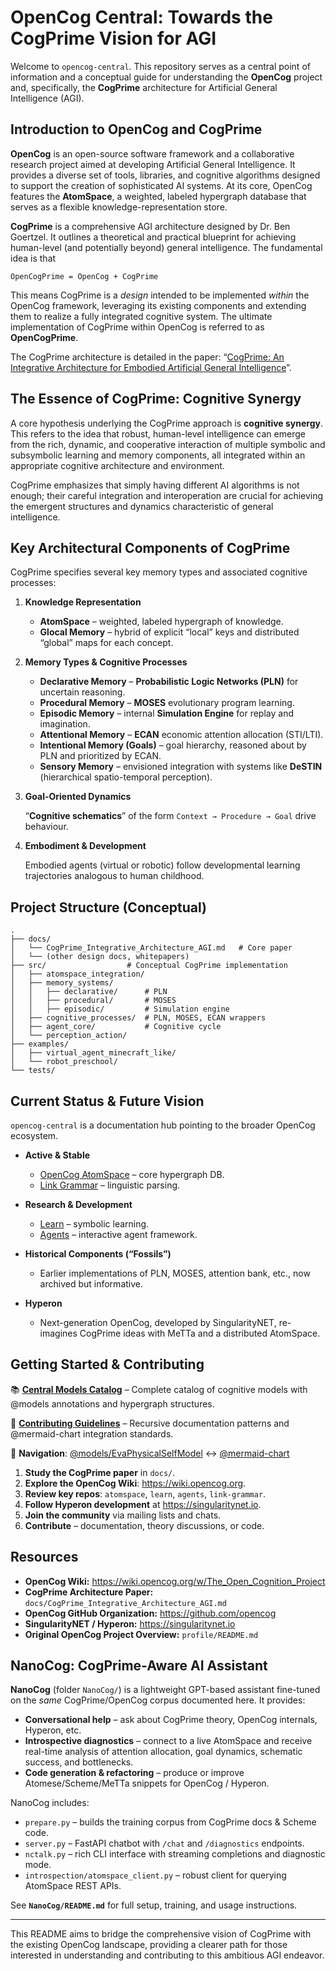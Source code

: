 # OpenCog Central: Towards the CogPrime Vision for AGI

Welcome to `opencog-central`. This repository serves as a central point of information and a conceptual guide for understanding the **OpenCog** project and, specifically, the **CogPrime** architecture for Artificial General Intelligence (AGI).

## Introduction to OpenCog and CogPrime

**OpenCog** is an open-source software framework and a collaborative research project aimed at developing Artificial General Intelligence. It provides a diverse set of tools, libraries, and cognitive algorithms designed to support the creation of sophisticated AI systems. At its core, OpenCog features the **AtomSpace**, a weighted, labeled hypergraph database that serves as a flexible knowledge-representation store.

**CogPrime** is a comprehensive AGI architecture designed by Dr. Ben Goertzel. It outlines a theoretical and practical blueprint for achieving human-level (and potentially beyond) general intelligence. The fundamental idea is that

`OpenCogPrime = OpenCog + CogPrime`

This means CogPrime is a *design* intended to be implemented *within* the OpenCog framework, leveraging its existing components and extending them to realize a fully integrated cognitive system. The ultimate implementation of CogPrime within OpenCog is referred to as **OpenCogPrime**.

The CogPrime architecture is detailed in the paper: “[CogPrime: An Integrative Architecture for Embodied Artificial General Intelligence](docs/CogPrime_Integrative_Architecture_AGI.md)”.

## The Essence of CogPrime: Cognitive Synergy

A core hypothesis underlying the CogPrime approach is **cognitive synergy**. This refers to the idea that robust, human-level intelligence can emerge from the rich, dynamic, and cooperative interaction of multiple symbolic and subsymbolic learning and memory components, all integrated within an appropriate cognitive architecture and environment.

CogPrime emphasizes that simply having different AI algorithms is not enough; their careful integration and interoperation are crucial for achieving the emergent structures and dynamics characteristic of general intelligence.

## Key Architectural Components of CogPrime

CogPrime specifies several key memory types and associated cognitive processes:

1. **Knowledge Representation**
   * **AtomSpace** – weighted, labeled hypergraph of knowledge.
   * **Glocal Memory** – hybrid of explicit “local” keys and distributed “global” maps for each concept.

2. **Memory Types & Cognitive Processes**
   * **Declarative Memory** – **Probabilistic Logic Networks (PLN)** for uncertain reasoning.
   * **Procedural Memory** – **MOSES** evolutionary program learning.
   * **Episodic Memory** – internal **Simulation Engine** for replay and imagination.
   * **Attentional Memory** – **ECAN** economic attention allocation (STI/LTI).
   * **Intentional Memory (Goals)** – goal hierarchy, reasoned about by PLN and prioritized by ECAN.
   * **Sensory Memory** – envisioned integration with systems like **DeSTIN** (hierarchical spatio-temporal perception).

3. **Goal-Oriented Dynamics**

   “**Cognitive schematics**” of the form `Context → Procedure → Goal` drive behaviour.

4. **Embodiment & Development**

   Embodied agents (virtual or robotic) follow developmental learning trajectories analogous to human childhood.

## Project Structure (Conceptual)

```
.
├── docs/
│   └── CogPrime_Integrative_Architecture_AGI.md   # Core paper
│   └── (other design docs, whitepapers)
├── src/                  # Conceptual CogPrime implementation
│   ├── atomspace_integration/
│   ├── memory_systems/
│   │   ├── declarative/      # PLN
│   │   ├── procedural/       # MOSES
│   │   ├── episodic/         # Simulation engine
│   ├── cognitive_processes/  # PLN, MOSES, ECAN wrappers
│   ├── agent_core/           # Cognitive cycle
│   └── perception_action/
├── examples/
│   ├── virtual_agent_minecraft_like/
│   └── robot_preschool/
└── tests/
```

## Current Status & Future Vision

`opencog-central` is a documentation hub pointing to the broader OpenCog ecosystem.

* **Active & Stable**
  * [OpenCog AtomSpace](https://github.com/opencog/atomspace) – core hypergraph DB.
  * [Link Grammar](https://github.com/opencog/link-grammar) – linguistic parsing.

* **Research & Development**
  * [Learn](https://github.com/opencog/learn) – symbolic learning.
  * [Agents](https://github.com/opencog/agents) – interactive agent framework.

* **Historical Components (“Fossils”)**
  * Earlier implementations of PLN, MOSES, attention bank, etc., now archived but informative.

* **Hyperon**
  * Next-generation OpenCog, developed by SingularityNET, re-imagines CogPrime ideas with MeTTa and a distributed AtomSpace.

## Getting Started & Contributing

📚 **[Central Models Catalog](MODELS.md)** – Complete catalog of cognitive models with @models annotations and hypergraph structures.

🎯 **[Contributing Guidelines](CONTRIBUTING.md)** – Recursive documentation patterns and @mermaid-chart integration standards.

🔗 **Navigation**: [@models/EvaPhysicalSelfModel](MODELS.md#evaphysicalselfmodel) ↔️ [@mermaid-chart](docs/COGPRIME_ARCHITECTURE_DIAGRAM.md#eva-self-model-integration)

1. **Study the CogPrime paper** in `docs/`.
2. **Explore the OpenCog Wiki**: <https://wiki.opencog.org>.
3. **Review key repos**: `atomspace`, `learn`, `agents`, `link-grammar`.
4. **Follow Hyperon development** at <https://singularitynet.io>.
5. **Join the community** via mailing lists and chats.
6. **Contribute** – documentation, theory discussions, or code.

## Resources

* **OpenCog Wiki:** <https://wiki.opencog.org/w/The_Open_Cognition_Project>
* **CogPrime Architecture Paper:** `docs/CogPrime_Integrative_Architecture_AGI.md`
* **OpenCog GitHub Organization:** <https://github.com/opencog>
* **SingularityNET / Hyperon:** <https://singularitynet.io>
* **Original OpenCog Project Overview:** `profile/README.md`

## NanoCog: CogPrime-Aware AI Assistant

**NanoCog** (folder `NanoCog/`) is a lightweight GPT-based assistant fine-tuned on the *same* CogPrime/OpenCog corpus documented here.  It provides:

* **Conversational help** – ask about CogPrime theory, OpenCog internals, Hyperon, etc.  
* **Introspective diagnostics** – connect to a live AtomSpace and receive real-time analysis of attention allocation, goal dynamics, schematic success, and bottlenecks.  
* **Code generation & refactoring** – produce or improve Atomese/Scheme/MeTTa snippets for OpenCog / Hyperon.  

NanoCog includes:

* `prepare.py` – builds the training corpus from CogPrime docs & Scheme code.  
* `server.py` – FastAPI chatbot with `/chat` and `/diagnostics` endpoints.  
* `nctalk.py` – rich CLI interface with streaming completions and diagnostic mode.  
* `introspection/atomspace_client.py` – robust client for querying AtomSpace REST APIs.  

See **`NanoCog/README.md`** for full setup, training, and usage instructions.

---

This README aims to bridge the comprehensive vision of CogPrime with the existing OpenCog landscape, providing a clearer path for those interested in understanding and contributing to this ambitious AGI endeavor.
